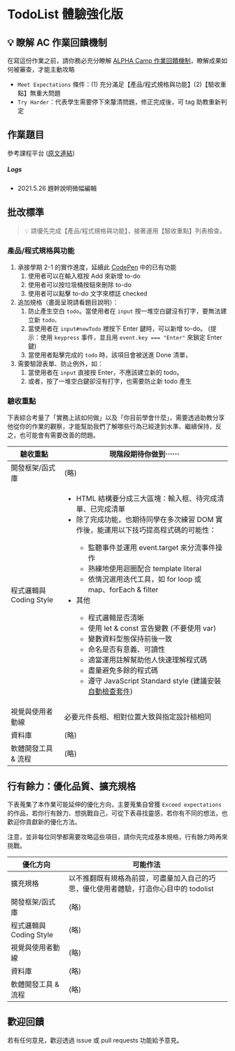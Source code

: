 # TodoList 體驗強化版

## 💡 瞭解 AC 作業回饋機制

在寫這份作業之前，請你務必充分瞭解 <a href="https://github.com/ALPHACamp/web-grading-rubic" target="_blank">ALPHA Camp 作業回饋機制</a>，瞭解成果如何被審查，才能主動攻略

- `Meet Expectations` 條件：(1) 充分滿足【產品/程式規格與功能】(2)【驗收重點】無重大問題
- `Try Harder`：代表學生需要停下來釐清問題，修正完成後，可 tag 助教重新判定

## 作業題目

參考課程平台 (<a href="https://lighthouse.alphacamp.co/courses/99/assignments/2991" target="_blank">原文連結</a>)

##### Logs

- 2021.5.26 題幹說明微幅編輯

## 批改標準

> 💡  請優先完成【產品/程式規格與功能】，接著運用【驗收重點】列表檢查。

### 產品/程式規格與功能

1. 承接學期 2-1 的實作進度，延續此 [CodePen](https://codepen.io/alpha-camp/pen/oJoqaa) 中的已有功能
   1. 使用者可以在輸入框按 Add 來新增 to-do
   2. 使用者可以按垃圾桶按鈕來刪除 to-do
   3. 使用者可以點擊 to-do 文字來標誌 checked
2. 追加規格（畫面呈現請看題目說明）：
   1. 防止產生空白 `todo`。當使用者在 `input` 按一堆空白鍵沒有打字，要無法建立新 `todo。`
   2. 當使用者在 `input#newTodo` 裡按下 Enter 鍵時，可以新增 to-do。 (提示：使用 `keypress` 事件，並且用 `event.key === "Enter"` 來鎖定 Enter 鍵)
   3. 當使用者點擊完成的 `todo` 時，該項目會被送進 Done 清單，
3. 需要驗證表單、防止例外，如：
   1. 當使用者在 `input` 直接按 Enter，不應該建立新的 todo。
   2. 或者，按了一堆空白鍵卻沒有打字，也需要防止新 todo 產生

### 驗收重點

下表綜合考量了「實務上該如何做」以及「你目前學會什麼」，需要透過助教分享他從你的作業的觀察，才能幫助我們了解哪些行為已經達到水準、繼續保持，反之，也可能會有需要改善的問題。

<table>
  <thead>
    <tr>
      <th>驗收重點</td>
      <th>現階段期待你做到⋯⋯</td>
    </tr>
  </thead>
  <tbody>
    <tr>
      <td>開發框架/函式庫</td>
      <td>(略)</td>
    </tr>
    <tr>
      <td>程式邏輯與 Coding Style</td>
      <td>
        <ul>
          <li>HTML 結構要分成三大區塊：輸入框、待完成清單、已完成清單</li>
          <li>除了完成功能，也期待同學在多次練習 DOM 實作後，能運用以下技巧提高程式碼的可能性：</li>
          <ul>
            <li>監聽事件並運用 event.target 來分流事件操作</li>
            <li>熟練地使用迴圈配合 template literal</li>
            <li>依情況選用迭代工具，如 for loop 或 map、forEach & filter</li>
          </ul>
          <li>其他</li>
          <ul>
            <li>程式邏輯是否清晰</li>
            <li>使用 let & const 宣告變數 (不要使用 var)</li>
            <li>變數資料型態保持前後一致</li>
            <li>命名是否有意義、可讀性</li>
            <li>適當運用註解幫助他人快速理解程式碼</li>
            <li>盡量避免多餘的程式碼</li>
            <li>遵守 JavaScript Standard style (建議安裝<a href="https://standardjs.com/index.html#install" target="_blank">自動檢查套件</a>)</li>
          </ul>
        </ul>
      </td>
    </tr>
      <tr>
      <td>視覺與使用者動線</td>
      <td>必要元件長相、相對位置大致與指定設計稿相同</td>
    </tr>
    <tr>
      <td>資料庫</td>
      <td>(略)</td>
    </tr>
      <tr>
      <td>軟體開發工具 & 流程</td>
      <td>(略)</td>
    </tr>
  </tbody>
</table>

## 行有餘力：優化品質、擴充規格

下表蒐集了本作業可能延伸的優化方向，主要蒐集自曾獲 `Exceed expectations` 的作品，若你行有餘力、想挑戰自己，可從下表尋找靈感，若你有不同的想法，也歡迎你貢獻新的優化方法。

注意，並非每位同學都需要攻略這些項目，請你先完成基本規格，行有餘力時再來挑戰。

<table>
  <thead>
    <tr>
      <th>優化方向</td>
      <th>可能作法</td>
    </tr>
  </thead>
  <tbody>
    <tr>
      <td>擴充規格</td>
      <td>以不推翻既有規格為前提，可盡量加入自己的巧思，優化使用者體驗，打造你心目中的 todolist</td>
    </tr>
    <tr>
      <td>開發框架/函式庫</td>
      <td>(略)</td>
    </tr>
    <tr>
      <td>程式邏輯與 Coding Style</td>
      <td>(略)</td>
    </tr>
      <tr>
      <td>視覺與使用者動線</td>
      <td>(略)</td>
    </tr>
    <tr>
      <td>資料庫</td>
      <td>(略)</td>
    </tr>
      <tr>
      <td>軟體開發工具 & 流程</td>
      <td>(略)</td>
    </tr>
  </tbody>
</table>

## 歡迎回饋

若有任何意見，歡迎透過 issue 或 pull requests 功能給予意見。
